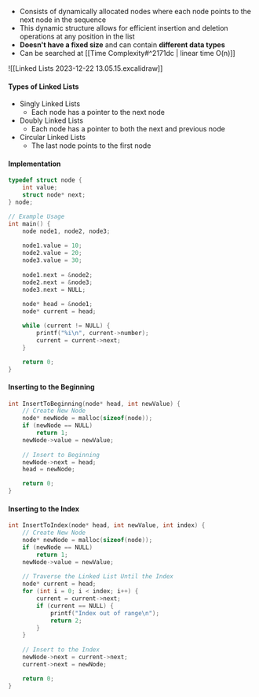 - Consists of dynamically allocated nodes where each node points to the next node in the sequence
- This dynamic structure allows for efficient insertion and deletion operations at any position in the list
- **Doesn't have a fixed size** and can contain **different data types**
- Can be searched at [[Time Complexity#^2171dc | linear time O(n)]]

![[Linked Lists 2023-12-22 13.05.15.excalidraw]]

#### Types of Linked Lists
- Singly Linked Lists
	- Each node has a pointer to the next node
- Doubly Linked Lists
	- Each node has a pointer to both the next and previous node
- Circular Linked Lists
	- The last node points to the first node

#### Implementation
```C
typedef struct node {
	int value;
	struct node* next;
} node;

// Example Usage
int main() {
	node node1, node2, node3;
	
	node1.value = 10;
	node2.value = 20;
	node3.value = 30;
	
	node1.next = &node2;
	node2.next = &node3;
	node3.next = NULL;
	
	node* head = &node1;
	node* current = head;

	while (current != NULL) {
		printf("%i\n", current->number);
		current = current->next;
	}

	return 0;
}
```

#### Inserting to the Beginning
```C
int InsertToBeginning(node* head, int newValue) {
	// Create New Node
	node* newNode = malloc(sizeof(node));
	if (newNode == NULL)
		return 1;
	newNode->value = newValue;
	
	// Insert to Beginning
	newNode->next = head;
	head = newNode;

	return 0;
}
```

#### Inserting to the Index
```C
int InsertToIndex(node* head, int newValue, int index) {
	// Create New Node
	node* newNode = malloc(sizeof(node));
	if (newNode == NULL)
		return 1;
	newNode->value = newValue;
	
	// Traverse the Linked List Until the Index
	node* current = head;
	for (int i = 0; i < index; i++) {
		current = current->next;
		if (current == NULL) {
			printf("Index out of range\n");
			return 2;
		}
	}
	
	// Insert to the Index
	newNode->next = current->next;
	current->next = newNode;

	return 0;
}
```




